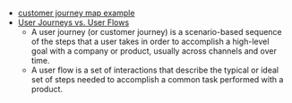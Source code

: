 - [customer journey map example](https://lucid.app/lucidchart/82d4c3ff-89fc-42fe-a441-b30ea02fe8ac/edit?rtempr=1&invitationId=inv_31b8831a-c175-4a3d-a608-b7885ecaef2c&page=0_0#)
- [User Journeys vs. User Flows](https://www.nngroup.com/articles/user-journeys-vs-user-flows/)
	- A user journey (or customer journey) is a scenario-based sequence of the steps that a user takes in order to accomplish a high-level goal with a company or product, usually across channels and over time.
	- A user flow is a set of interactions that describe the typical or ideal set of steps needed to accomplish a common task performed with a product.